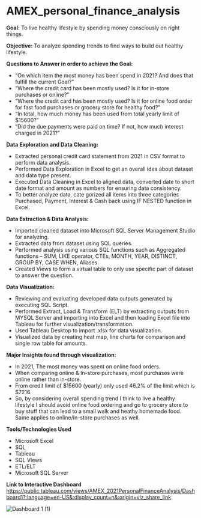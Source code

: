 # AMEX_personal_finance_analysis

**Goal:** To live healthy lifestyle by spending money consciously on right things.

**Objective:** To analyze spending trends to find ways to build out healthy lifestyle.

**Questions to Answer in order to achieve the Goal:** 
- “On which item the most money has been spend in 2021? And does that fulfill the current Goal?” 
- “Where the credit card has been mostly used? Is it for in-store purchases or online?”
- “Where the credit card has been mostly used? Is it for online food order for fast food purchases or grocery store for healthy food?”
- “In total, how much money has been used from total yearly limit of $15600?”
- “Did the due payments were paid on time? If not, how much interest charged in 2021?”

**Data Exploration and Data Cleaning:**
- Extracted personal credit card statement from 2021 in CSV format to perform data analysis.
- Performed Data Exploration in Excel to get an overall idea about dataset and data type present.
- Executed Data Cleaning in Excel to aligned data, converted date to short date format and amount as numbers for ensuring data consistency.
- To better analyze data, cate gorized all items into three categories Purchased, Payment, Interest & Cash back using IF NESTED function in Excel.

**Data Extraction & Data Analysis:**
- Imported cleaned dataset into Microsoft SQL Server Management Studio for analyzing.
- Extracted data from dataset using SQL queries.
- Performed analysis using various SQL functions such as Aggregated functions – SUM, LIKE operator, CTEs, MONTH, YEAR, DISTINCT, GROUP BY, CASE WHEN, Aliases. 
- Created Views to form a virtual table to only use specific part of dataset to answer the question.

**Data Visualization:**
- Reviewing and evaluating developed data outputs generated by executing SQL Script.
- Performed Extract, Load & Transform (ELT) by extracting outputs from MYSQL Server and importing into Excel and then loading Excel file into Tableau for further         visualization/transformation. 
- Used Tableau Desktop to import .xlsx for data visualization.
- Visualized data by creating heat map, line charts for comparison and single row table for amounts.

**Major Insights found through visualization:** 
- In 2021, The most money was spent on online food orders.
- When comparing online & In-store purchases, most purchases were online rather than in-store.
- From credit limit of $15600 (yearly) only used 46.2% of the limit which is $7216. 
- So, by considering overall spending trend I think to live a healthy lifestyle I should avoid online food ordering and go to grocery store to buy stuff that can lead to a small walk and heathy homemade food. Same applies to online/In-store purchases as well.

 
**Tools/Technologies Used**
 
- Microsoft Excel
- SQL
- Tableau 
- SQL Views
- ETL/ELT
- Microsoft SQL Server

**Link to Interactive Dashboard**
https://public.tableau.com/views/AMEX_2021PersonalFinanceAnalysis/Dashboard1?:language=en-US&:display_count=n&:origin=viz_share_link


![Dashboard 1 (1)](https://user-images.githubusercontent.com/114427519/202273616-e7a904cb-d078-43e5-a6df-0a5a1fec5bf4.png)

